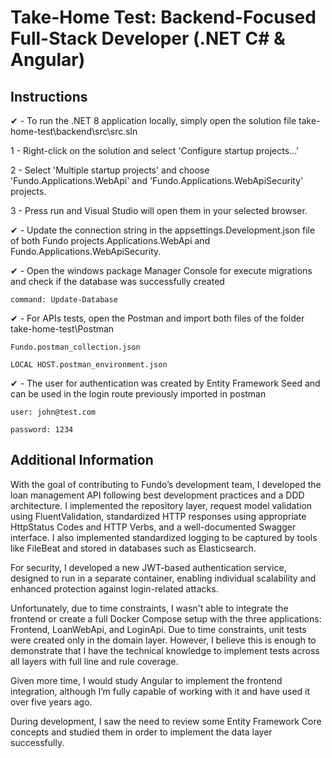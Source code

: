 # **Take-Home Test: Backend-Focused Full-Stack Developer (.NET C# & Angular)**
 
## **Instructions**

✔ - To run the .NET 8 application locally, simply open the solution file take-home-test\backend\src\src.sln

 1 - Right-click on the solution and select 'Configure startup projects...'
 
 2 - Select 'Multiple startup projects' and choose 'Fundo.Applications.WebApi' and 'Fundo.Applications.WebApiSecurity' projects. 
 
 3 - Press run and Visual Studio will open them in your selected browser.

✔ - Update the connection string in the appsettings.Development.json file of both Fundo projects.Applications.WebApi and Fundo.Applications.WebApiSecurity.

✔ - Open the windows package Manager Console for execute migrations and check if the database was successfully created
    
    command: Update-Database 

✔ - For APIs tests, open the Postman and import both files of the folder take-home-test\Postman

    Fundo.postman_collection.json
    
    LOCAL HOST.postman_environment.json

✔ - The user for authentication was created by Entity Framework Seed and can be used in the login route previously imported in postman

    user: john@test.com

    password: 1234
 
## **Additional Information**

With the goal of contributing to Fundo’s development team, I developed the loan management API following best development practices and a DDD architecture. I implemented the repository layer, request model validation using FluentValidation, standardized HTTP responses using appropriate HttpStatus Codes and HTTP Verbs, and a well-documented Swagger interface. I also implemented standardized logging to be captured by tools like FileBeat and stored in databases such as Elasticsearch.

For security, I developed a new JWT-based authentication service, designed to run in a separate container, enabling individual scalability and enhanced protection against login-related attacks.

Unfortunately, due to time constraints, I wasn't able to integrate the frontend or create a full Docker Compose setup with the three applications: Frontend, LoanWebApi, and LoginApi.
Due to time constraints, unit tests were created only in the domain layer. However, I believe this is enough to demonstrate that I have the technical knowledge to implement tests across all layers with full line and rule coverage.

Given more time, I would study Angular to implement the frontend integration, although I’m fully capable of working with it and have used it over five years ago.

During development, I saw the need to review some Entity Framework Core concepts and studied them in order to implement the data layer successfully.